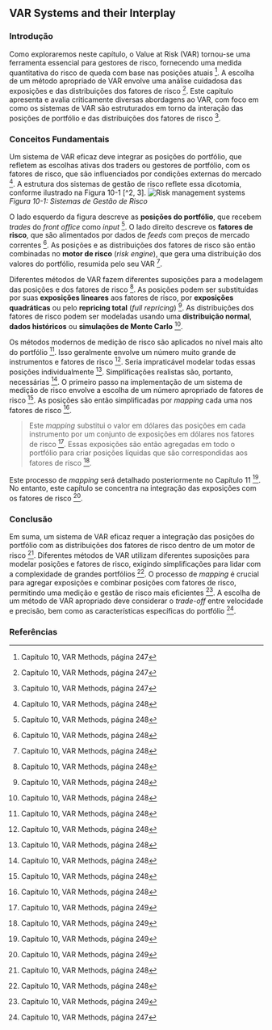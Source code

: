 ## VAR Systems and their Interplay

### Introdução
Como exploraremos neste capítulo, o Value at Risk (VAR) tornou-se uma ferramenta essencial para gestores de risco, fornecendo uma medida quantitativa do risco de queda com base nas posições atuais [^1]. A escolha de um método apropriado de VAR envolve uma análise cuidadosa das exposições e das distribuições dos fatores de risco [^1]. Este capítulo apresenta e avalia criticamente diversas abordagens ao VAR, com foco em como os sistemas de VAR são estruturados em torno da interação das posições de portfólio e das distribuições dos fatores de risco [^1].

### Conceitos Fundamentais

Um sistema de VAR eficaz deve integrar as posições do portfólio, que refletem as escolhas ativas dos traders ou gestores de portfólio, com os fatores de risco, que são influenciados por condições externas do mercado [^2]. A estrutura dos sistemas de gestão de risco reflete essa dicotomia, conforme ilustrado na Figura 10-1 [^2, 3].
![Risk management systems](../images/risk_management_systems.png)
*Figura 10-1: Sistemas de Gestão de Risco*

O lado esquerdo da figura descreve as **posições do portfólio**, que recebem *trades* do *front office* como *input* [^2]. O lado direito descreve os **fatores de risco**, que são alimentados por dados de *feeds* com preços de mercado correntes [^2]. As posições e as distribuições dos fatores de risco são então combinadas no **motor de risco** (*risk engine*), que gera uma distribuição dos valores do portfólio, resumida pelo seu VAR [^2].

Diferentes métodos de VAR fazem diferentes suposições para a modelagem das posições e dos fatores de risco [^2]. As posições podem ser substituídas por suas **exposições lineares** aos fatores de risco, por **exposições quadráticas** ou pelo **repricing total** (*full repricing*) [^2]. As distribuições dos fatores de risco podem ser modeladas usando uma **distribuição normal**, **dados históricos** ou **simulações de Monte Carlo** [^2].

Os métodos modernos de medição de risco são aplicados no nível mais alto do portfólio [^2]. Isso geralmente envolve um número muito grande de instrumentos e fatores de risco [^2]. Seria impraticável modelar todas essas posições individualmente [^2]. Simplificações realistas são, portanto, necessárias [^2]. O primeiro passo na implementação de um sistema de medição de risco envolve a escolha de um número apropriado de fatores de risco [^2]. As posições são então simplificadas por *mapping* cada uma nos fatores de risco [^2].

> Este *mapping* substitui o valor em dólares das posições em cada instrumento por um conjunto de exposições em dólares nos fatores de risco [^3]. Essas exposições são então agregadas em todo o portfólio para criar posições líquidas que são correspondidas aos fatores de risco [^3].

Este processo de *mapping* será detalhado posteriormente no Capítulo 11 [^3]. No entanto, este capítulo se concentra na integração das exposições com os fatores de risco [^3].

### Conclusão

Em suma, um sistema de VAR eficaz requer a integração das posições do portfólio com as distribuições dos fatores de risco dentro de um motor de risco [^2]. Diferentes métodos de VAR utilizam diferentes suposições para modelar posições e fatores de risco, exigindo simplificações para lidar com a complexidade de grandes portfólios [^2]. O processo de *mapping* é crucial para agregar exposições e combinar posições com fatores de risco, permitindo uma medição e gestão de risco mais eficientes [^3]. A escolha de um método de VAR apropriado deve considerar o *trade-off* entre velocidade e precisão, bem como as características específicas do portfólio [^1].

### Referências
[^1]: Capítulo 10, VAR Methods, página 247
[^2]: Capítulo 10, VAR Methods, página 248
[^3]: Capítulo 10, VAR Methods, página 249
<!-- END -->
